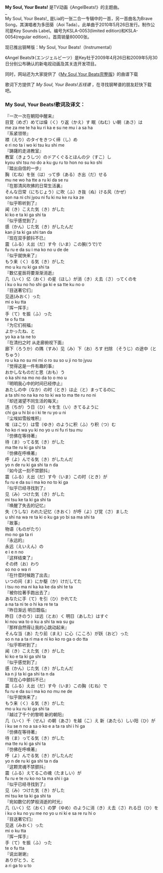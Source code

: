 

**My Soul, Your Beats!** 是TV动画《AngelBeats!》的主题曲。  
_  
My Soul, Your Beats!_ 是Lia的一张二合一专辑中的一首，另一首曲名为Brave Song，其演唱者为多田葵（Aoi
Tada）。此单曲于2010年5月26日发行。制作公司是Key Sounds Label。编号为KSLA-0053(limited
edition)和KSLA-0054(regular edition）。首周销量80000张。  
  
现已推出钢琴版：My Soul, Your Beats!（Instrumental）  
  
《Angel Beats!》（エンジェルビーツ）是Key社于2009年4月26日和2009年5月30日分别公布确认的新电视动画及其关连开发项目。  
  
同时，网站还为大家提供了《[My Soul Your Beats完整版](Music-8900-My-Soul-Your-Beats-完整版.html
"My Soul Your Beats完整版")》的曲谱下载  
  
歌词下方提供了 _My Soul, Your Beats!五线谱_ ，在寻找钢琴谱的朋友赶快下载吧。

### My Soul, Your Beats!歌词及译文：

『一次一次在朝阳中醒来』  
目覚（めざ）めては缲（く）り返（かえ）す 眠（ねむ）い朝（あさ）は  
me za me te ha ku ri ka e su ne mu i a sa ha  
『系紧领带』  
襟（えり）のタイをきつく缔（し）め  
e ri no ta i wo ki tsu ku shi me  
『踌躇的走进教室』  
教室（きょうしつ）のドアくぐるとほんの少（すこ）し  
kyou shi tsu no do a ku gu ru to hon no su ko shi  
『踏出自信的一步』  
胸（むね）を张（は）って歩（ある）き出（だ）せる  
mu ne wo ha tte a ru ki da se ru  
『在那清风吹拂的日常生活裏』  
そんな日常（にちじょう）に吹（ふ）き抜（ぬ）ける风（かぜ）  
son na ni chi jyou ni fu ki nu ke ru ka ze  
『似乎聆听到了』  
闻（き）こえた気（き）がした  
ki ko e ta ki ga shi ta  
『似乎感觉到了』  
感（かん）じた気（き）がしたんだ  
kan ji ta ki ga shi tan da  
『现在双手颤抖不已』  
震（ふる）え出（だ）す今（いま）この腕(うで)で  
fu ru e da su i ma ko no u de de  
『似乎就快来了』  
もう来（く）る気（き）がした  
mo u ku ru ki ga shi ta  
『数亿星辰将要渐渐消逝』  
几（いく）亿（おく）の星（ほし）が消（き）え去（さ）ってくのを  
i ku o ku no ho shi ga ki e sa tte ku no o  
『目送著它们』  
见送(みおく）った  
mi o ku tta  
『挥一挥手』  
手（て）を振（ふ）った  
te o fu tta  
『为它们祝福』  
よかったね、と  
yo ka a ta ne to  
『在清扫之时 从走廊俯视下面』  
廊下（ろうか）の隅（すみ）见（み）下（お）ろす 扫除 （そうじ）の途中（とちゅう）  
ro u ka no su mi mi o ro su so u ji no to jyuu  
『觉得这是一件有趣的事』  
おかしなものだと思（おも）う  
o ka shi na mo no da to o mo u  
『明明我心中的时间已经停止』  
あたしの中（なか）の时（とき）は止（と）まってるのに  
a ta shi no na ka no to ki wa to ma tte ru no ni  
『却还渴望不同生活的每天』  
违（ちが）う日（ひ）々を生（い）きてるように  
chi ga u hi bi o i ki te ru yo u ni  
『尘埃如雪般堆积』  
埃（ほこり）は雪（ゆき）のように积（ふ）り积（つ）む  
ho ko ri wa yu ki no yo u ni fu ri tsu mu  
『仿佛在等待著』  
待（ま）ってる気（き）がした  
ma tte ru ki ga shi ta  
『仿佛在呼唤著』  
呼（よ）んでる気（き）がしたんだ  
yo n de ru ki ga shi ta n da  
『如今这一刻不禁颤抖』  
震（ふる）え出（だ）す今（いま）この时（とき）が  
fu ru e da su i ma ko no to ki ga  
『似乎已经寻找到了』  
见（み）つけた気（き）がした  
mi tsu ke ta ki ga shi ta  
『唤醒了失去的记忆』  
失（うしな）われた记忆（きおく）が呼（よ）び覚（さ）ました  
u shi na wa re ta ki o ku ga yo bi sa ma shi ta  
『故事』  
物语（ものがたり）  
mo no ga ta ri  
『永远的』  
永远（えいえん）の  
e i e n no  
『这样结束了』  
その终（お）わり  
so no o wa ri  
『在什麼时候跑了出去』  
いつの间（ま）にか駆（か）けだしてた  
i tsu no ma ni ka ka ke da shi te ta  
『被你拉著手跑出去了』  
あなたに手（て）を引（ひ）かれてた  
a na ta ni te o hi ka re te ta  
『昨日渐远 明日既临』  
昨日（きのう）は远（とお）く 明日（あした）はすぐ  
ki nou wa to o ku a shi ta wa su gu  
『那样自然得让我的心跳动起来』  
そんな当（あ）たり前（まえ）に心（こころ）が跃（おど）った  
so n na a ta ri ma e ni ko ko ro ga o do tta  
『似乎聆听到了』  
闻（き）こえた気（き）がした  
ki ko e ta ki ga shi ta  
『似乎感觉到了』  
感（かん）じた気（き）がしたんだ  
ka n ji ta ki ga shi ta n da  
『现在心中颤抖不已』  
震（ふる）え出（だ）す今（いま）この胸（むね）で  
fu ru e da su i ma ko no mu ne de  
『似乎就快来了』  
もう来（く）る気（き）がした  
mo u ku ru ki ga shi ta  
『越过了千个的黎明 新的朝阳』  
几（いく）千（せん）の朝（あさ）を越（こ）え 新（あたら）しい阳（ひ）が  
i ku se n no a sa o ko e a ta ra shi i hi ga  
『仿佛在等待著』  
待（ま）ってる気（き）がした  
ma tte ru ki ga shi ta  
『仿佛在呼唤著』  
呼（よ）んでる気（き）がしたんだ  
yo n de ru ki ga shi ta n da  
『这颗灵魂不禁颤抖』  
震（ふる）えてるこの魂（たましい）が  
fu ru e te ru ko no ta ma shi i ga  
『似乎已经寻找到了』  
见（み）つけた気（き）がした  
mi tsu ke ta ki ga shi ta  
『宛如数亿的梦般消逝的时光』  
几（いく）亿（おく）の梦（ゆめ）のように消（き）え去（さ）れる日（ひ）を  
i ku o ku no yu me no yo u ni ki e sa re ru hi o  
『目送著它们』  
见送（みおく）った  
mi o ku tta  
『挥一挥手』  
手（て）を振（ふ）った  
te o fu tta  
『说出谢谢』  
ありがとう、と  
a ri ga to u to

